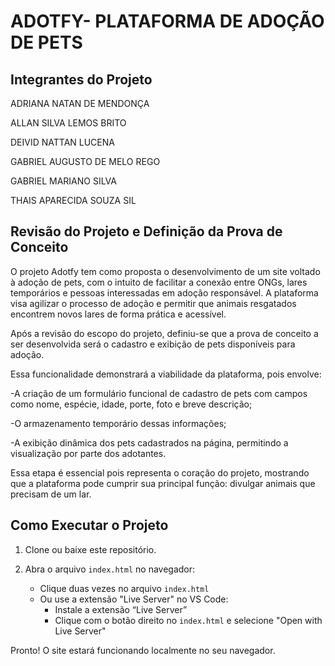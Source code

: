 # ADOTFY- PLATAFORMA DE ADOÇÃO DE PETS
## Integrantes do Projeto
ADRIANA NATAN DE MENDONÇA

ALLAN SILVA LEMOS BRITO

DEIVID NATTAN LUCENA 

GABRIEL AUGUSTO DE MELO REGO

GABRIEL MARIANO SILVA

THAIS APARECIDA SOUZA SIL

## Revisão do Projeto e Definição da Prova de Conceito

O projeto Adotfy tem como proposta o desenvolvimento de um site voltado à adoção de pets, com o intuito de facilitar a conexão entre ONGs, lares temporários e pessoas interessadas em adoção responsável. A plataforma visa agilizar o processo de adoção e permitir que animais resgatados encontrem novos lares de forma prática e acessível.

Após a revisão do escopo do projeto, definiu-se que a prova de conceito a ser desenvolvida será o cadastro e exibição de pets disponíveis para adoção.

Essa funcionalidade demonstrará a viabilidade da plataforma, pois envolve:

-A criação de um formulário funcional de cadastro de pets com campos como nome, espécie, idade, porte, foto e breve descrição;

-O armazenamento temporário dessas informações;

-A exibição dinâmica dos pets cadastrados na página, permitindo a visualização por parte dos adotantes.

Essa etapa é essencial pois representa o coração do projeto, mostrando que a plataforma pode cumprir sua principal função: divulgar animais que precisam de um lar.


## Como Executar o Projeto

1. Clone ou baixe este repositório.

2. Abra o arquivo `index.html` no navegador:
   - Clique duas vezes no arquivo `index.html`
   - Ou use a extensão "Live Server" no VS Code:
     - Instale a extensão “Live Server”
     - Clique com o botão direito no `index.html` e selecione "Open with Live Server"

Pronto! O site estará funcionando localmente no seu navegador.

